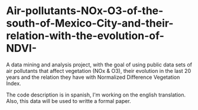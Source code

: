 # Air-pollutants-NOx-O3-of-the-south-of-Mexico-City-and-their-relation-with-the-evolution-of-NDVI-
A data mining and analysis project, with the goal of using public data sets of air pollutants that affect vegetation (NOx &amp; O3), their evolution in the last 20 years and the relation they have with Normalized Difference Vegetation Index. 

The code description is in spanish, I'm working on the english translation. Also, this data will be used to writte a formal paper.
